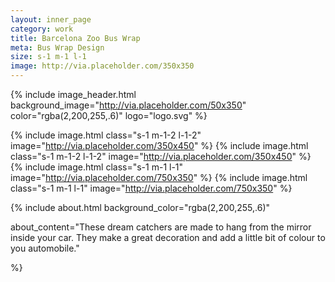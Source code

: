 ```yaml
---
layout: inner_page
category: work
title: Barcelona Zoo Bus Wrap
meta: Bus Wrap Design 
size: s-1 m-1 l-1
image: http://via.placeholder.com/350x350
---
```


{% include image_header.html background_image="http://via.placeholder.com/50x350" color="rgba(2,200,255,.6)" logo="logo.svg" %}

{% include image.html class="s-1 m-1-2 l-1-2" image="http://via.placeholder.com/350x450" %}
{% include image.html class="s-1 m-1-2 l-1-2" image="http://via.placeholder.com/350x450" %}
{% include image.html class="s-1 m-1 l-1" image="http://via.placeholder.com/750x350" %}
{% include image.html class="s-1 m-1 l-1" image="http://via.placeholder.com/750x350" %}

{% include about.html background_color="rgba(2,200,255,.6)"

about_content="These dream catchers are made to hang from the mirror inside your car. They make a great decoration and add a little bit of colour to you automobile." 

%}